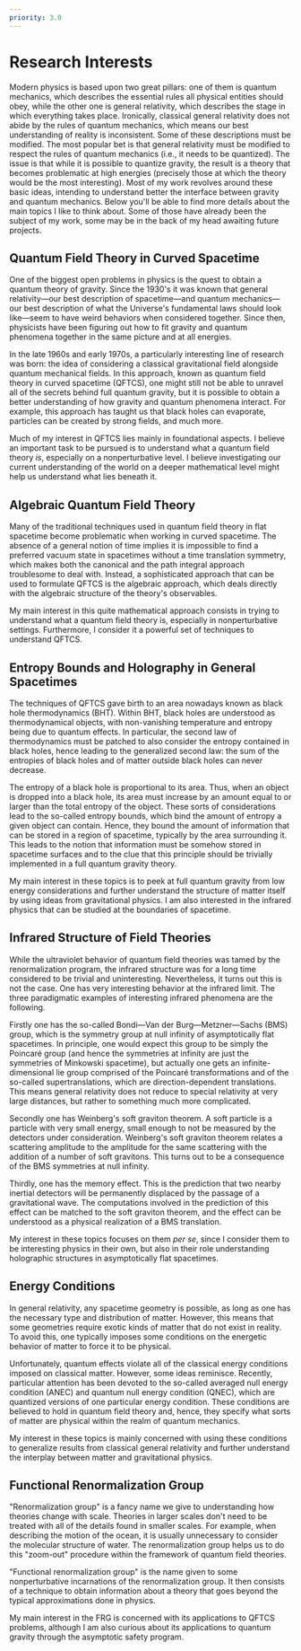 ```yaml
---
priority: 3.0
---
```


# Research Interests

Modern physics is based upon two great pillars: one of them is quantum mechanics, which describes the essential rules all physical entities should obey, while the other one is general relativity, which describes the stage in which everything takes place. Ironically, classical general relativity does not abide by the rules of quantum mechanics, which means our best understanding of reality is inconsistent. Some of these descriptions must be modified. The most popular bet is that general relativity must be modified to respect the rules of quantum mechanics (i.e., it needs to be quantized). The issue is that while it is possible to quantize gravity, the result is a theory that becomes problematic at high energies (precisely those at which the theory would be the most interesting). Most of my work revolves around these basic ideas, intending to understand better the interface between gravity and quantum mechanics. Below you'll be able to find more details about the main topics I like to think about. Some of those have already been the subject of my work, some may be in the back of my head awaiting future projects.

## Quantum Field Theory in Curved Spacetime

One of the biggest open problems in physics is the quest to obtain a quantum theory of gravity. Since the 1930's it was known that general relativity—our best description of spacetime—and quantum mechanics—our best description of what the Universe's fundamental laws should look like—seem to have weird behaviors when considered together. Since then, physicists have been figuring out how to fit gravity and quantum phenomena together in the same picture and at all energies.

In the late 1960s and early 1970s, a particularly interesting line of research was born: the idea of considering a classical gravitational field alongside quantum mechanical fields. In this approach, known as quantum field theory in curved spacetime (QFTCS), one might still not be able to unravel all of the secrets behind full quantum gravity, but it is possible to obtain a better understanding of how gravity and quantum phenomena interact. For example, this approach has taught us that black holes can evaporate, particles can be created by strong fields, and much more. 

Much of my interest in QFTCS lies mainly in foundational aspects. I believe an important task to be pursued is to understand what a quantum field theory _is_, especially on a nonperturbative level. I believe investigating our current understanding of the world on a deeper mathematical level might help us understand what lies beneath it. 

## Algebraic Quantum Field Theory

Many of the traditional techniques used in quantum field theory in flat spacetime become problematic when working in curved spacetime. The absence of a general notion of time implies it is impossible to find a preferred vacuum state in spacetimes without a time translation symmetry, which makes both the canonical and the path integral approach troublesome to deal with. Instead, a sophisticated approach that can be used to formulate QFTCS is the algebraic approach, which deals directly with the algebraic structure of the theory's observables. 

My main interest in this quite mathematical approach consists in trying to understand what a quantum field theory is, especially in nonperturbative settings. Furthermore, I consider it a powerful set of techniques to understand QFTCS.

## Entropy Bounds and Holography in General Spacetimes

The techniques of QFTCS gave birth to an area nowadays known as black hole thermodynamics (BHT). Within BHT, black holes are understood as thermodynamical objects, with non-vanishing temperature and entropy being due to quantum effects. In particular, the second law of thermodynamics must be patched to also consider the entropy contained in black holes, hence leading to the generalized second law: the sum of the entropies of black holes and of matter outside black holes can never decrease. 

The entropy of a black hole is proportional to its area. Thus, when an object is dropped into a black hole, its area must increase by an amount equal to or larger than the total entropy of the object. These sorts of considerations lead to the so-called entropy bounds, which bind the amount of entropy a given object can contain. Hence, they bound the amount of information that can be stored in a region of spacetime, typically by the area surrounding it. This leads to the notion that information must be somehow stored in spacetime surfaces and to the clue that this principle should be trivially implemented in a full quantum gravity theory.

My main interest in these topics is to peek at full quantum gravity from low energy considerations and further understand the structure of matter itself by using ideas from gravitational physics. I am also interested in the infrared physics that can be studied at the boundaries of spacetime.

## Infrared Structure of Field Theories

While the ultraviolet behavior of quantum field theories was tamed by the renormalization program, the infrared structure was for a long time considered to be trivial and uninteresting. Nevertheless, it turns out this is not the case. One has very interesting behavior at the infrared limit. The three paradigmatic examples of interesting infrared phenomena are the following. 

Firstly one has the so-called Bondi—Van der Burg—Metzner—Sachs (BMS) group, which is the symmetry group at null infinity of asymptotically flat spacetimes. In principle, one would expect this group to be simply the Poincaré group (and hence the symmetries at infinity are just the symmetries of Minkowski spacetime), but actually one gets an infinite-dimensional lie group comprised of the Poincaré transformations and of the so-called supertranslations, which are direction-dependent translations. This means general relativity does not reduce to special relativity at very large distances, but rather to something much more complicated. 

Secondly one has Weinberg's soft graviton theorem. A soft particle is a particle with very small energy, small enough to not be measured by the detectors under consideration. Weinberg's soft graviton theorem relates a scattering amplitude to the amplitude for the same scattering with the addition of a number of soft gravitons. This turns out to be a consequence of the BMS symmetries at null infinity.

Thirdly, one has the memory effect. This is the prediction that two nearby inertial detectors will be permanently displaced by the passage of a gravitational wave. The computations involved in the prediction of this effect can be matched to the soft graviton theorem, and the effect can be understood as a physical realization of a BMS translation.

My interest in these topics focuses on them _per se_, since I consider them to be interesting physics in their own, but also in their role understanding holographic structures in asymptotically flat spacetimes.

## Energy Conditions

In general relativity, any spacetime geometry is possible, as long as one has the necessary type and distribution of matter. However, this means that some geometries require exotic kinds of matter that do not exist in reality. To avoid this, one typically imposes some conditions on the energetic behavior of matter to force it to be physical. 

Unfortunately, quantum effects violate all of the classical energy conditions imposed on classical matter. However, some ideas reminisce. Recently, particular attention has been devoted to the so-called averaged null energy condition (ANEC) and quantum null energy condition (QNEC), which are quantized versions of one particular energy condition. These conditions are believed to hold in quantum field theory and, hence, they specify what sorts of matter are physical within the realm of quantum mechanics.

My interest in these topics is mainly concerned with using these conditions to generalize results from classical general relativity and further understand the interplay between matter and gravitational physics.

## Functional Renormalization Group

"Renormalization group" is a fancy name we give to understanding how theories change with scale. Theories in larger scales don't need to be treated with all of the details found in smaller scales. For example, when describing the motion of the ocean, it is usually unnecessary to consider the molecular structure of water. The renormalization group helps us to do this "zoom-out" procedure within the framework of quantum field theories. 

"Functional renormalization group" is the name given to some nonperturbative incarnations of the renormalization group. It then consists of a technique to obtain information about a theory that goes beyond the typical approximations done in physics. 

My main interest in the FRG is concerned with its applications to QFTCS problems, although I am also curious about its applications to quantum gravity through the asymptotic safety program.
